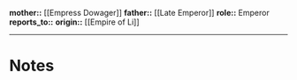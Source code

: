 **mother::** [[Empress Dowager]]
**father::** [[Late Emperor]]
**role::** Emperor
**reports_to::** 
**origin::** [[Empire of Li]]

---
# Notes

